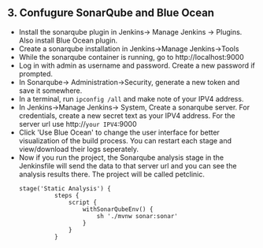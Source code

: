 ## 3. Confugure SonarQube and Blue Ocean
- Install the sonarqube plugin in Jenkins-> Manage Jenkins -> Plugins. Also install Blue Ocean plugin.
- Create a sonarqube installation in Jenkins->Manage Jenkins->Tools
- While the sonarqube container is running, go to http://localhost:9000
- Log in with admin as username and password. Create a new password if prompted.
- In Sonarqube-> Administration->Security, generate a new token and save it somewhere.
- In a terminal, run `ipconfig /all` and make note of your IPV4 address.
- In Jenkins->Manage Jenkins-> System, Create a sonarqube server. For credentials, create a new secret text as your IPV4 address. For the server url use http://`your IPV4`:9000
- Click 'Use Blue Ocean' to change the user interface for better visualization of the build process. You can restart each stage and view/download their logs seperately. 
- Now if you run the project, the Sonarqube analysis stage in the Jenkinsfile  will send the data to that server url and you can see the analysis results there. The project will be called petclinic.
  ```
  stage('Static Analysis') {
            steps {
                script {
                    withSonarQubeEnv() {
                        sh './mvnw sonar:sonar'
                    }
                }
            }
  ```

